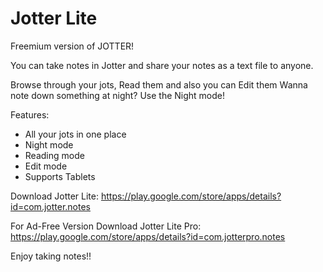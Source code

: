 # Jotter Lite

Freemium version of JOTTER!

You can take notes in Jotter and share your notes as a text file to anyone.

Browse through your jots, Read them and also you can Edit them
Wanna note down something at night? Use the Night mode!

Features:
* All your jots in one place
* Night mode
* Reading mode
* Edit mode
* Supports Tablets

Download Jotter Lite:
https://play.google.com/store/apps/details?id=com.jotter.notes

For Ad-Free Version Download Jotter Lite Pro:
https://play.google.com/store/apps/details?id=com.jotterpro.notes

Enjoy taking notes!!
